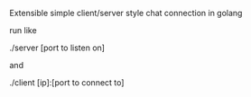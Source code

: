 Extensible simple client/server style chat connection in golang

run like 

./server [port to listen on]

and 

./client [ip]:[port to connect to]
